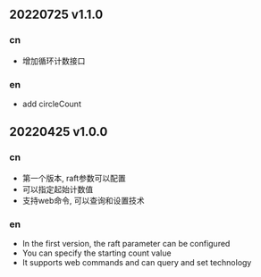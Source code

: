 ## 20220725 v1.1.0

### cn
- 增加循环计数接口

### en
- add circleCount

## 20220425 v1.0.0

### cn
- 第一个版本, raft参数可以配置
- 可以指定起始计数值
- 支持web命令, 可以查询和设置技术

### en
- In the first version, the raft parameter can be configured
- You can specify the starting count value
- It supports web commands and can query and set technology


